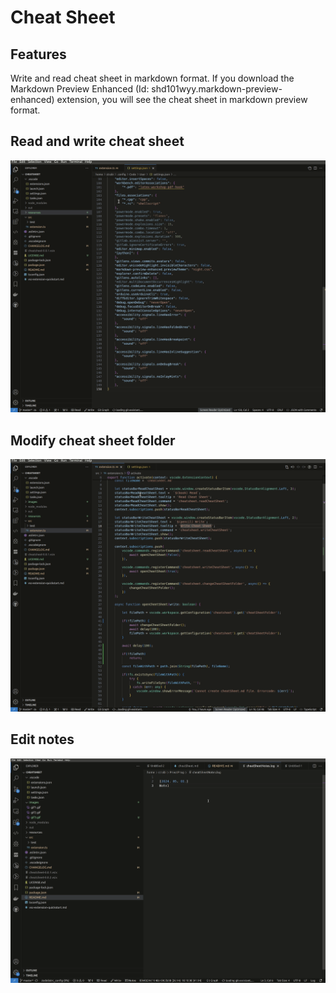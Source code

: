 # Cheat Sheet

## Features

Write and read cheat sheet in markdown format.
If you download the Markdown Preview Enhanced (Id: shd101wyy.markdown-preview-enhanced) extension, you will see the cheat sheet in markdown preview format.

## Read and write cheat sheet
![Read and write cheat sheet](images/gif1.gif)

## Modify cheat sheet folder
![Modify cheat sheet folder](images/gif2.gif)

## Edit notes
![Edit notes](images/gif3.gif)
